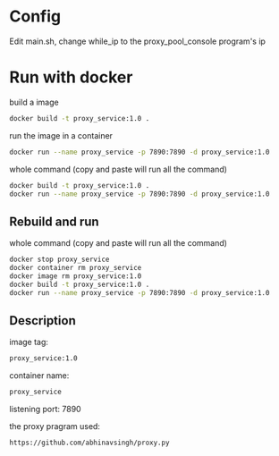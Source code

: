 # Config

Edit main.sh, change while_ip to the proxy_pool_console program's ip

# Run with docker

build a image
```sh
docker build -t proxy_service:1.0 .
```

run the image in a container
```sh
docker run --name proxy_service -p 7890:7890 -d proxy_service:1.0
```

whole command (copy and paste will run all the command)
```sh
docker build -t proxy_service:1.0 .
docker run --name proxy_service -p 7890:7890 -d proxy_service:1.0


```
## Rebuild and run

whole command (copy and paste will run all the command)
```sh
docker stop proxy_service
docker container rm proxy_service
docker image rm proxy_service:1.0
docker build -t proxy_service:1.0 .
docker run --name proxy_service -p 7890:7890 -d proxy_service:1.0


```

## Description

image tag:
```sh
proxy_service:1.0
```

container name:
```sh
proxy_service
```

listening port: 7890

the proxy pragram used:
```sh
https://github.com/abhinavsingh/proxy.py
```
